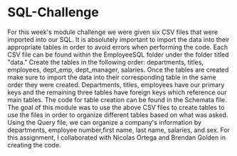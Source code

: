 # SQL-Challenge
For this week's module challenge we were given six CSV files that were imported into our SQL. It is absolutely important to import the data into their appropriate tables in order to avoid errors when performing the code. Each CSV file can be found within the EmployeeSQL folder under the folder titled "data."
Create the tables in the following order: departments, titles, employees, dept_emp, dept_manager, salaries. Once the tables are created make sure to import the data into their corresponding table in the same order they were created. Departments, titles, employees have our primary keys and the remaining three tables have foreign keys which reference our main tables. The code for table creation can be found in the Schemata file. 
The goal of this module was to use the above CSV files to create tables to use the files in order to organize different tables based on what was asked. Using the Query file, we can organize a company's information by departments, employee number,first name, last name, salaries, and sex. 
For this assignment, I collaborated with Nicolas Ortega and Brendan Golden in creating the code. 
